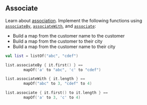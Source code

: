 ## Associate

Learn about [association](https://kotlinlang.org/docs/collection-transformations.html#associate).
Implement the following functions using 
[`associateBy`](https://kotlinlang.org/api/latest/jvm/stdlib/kotlin.collections/associate-by.html),
[`associateWith`](https://kotlinlang.org/api/latest/jvm/stdlib/kotlin.collections/associate-with.html), 
and [`associate`](https://kotlinlang.org/api/latest/jvm/stdlib/kotlin.collections/associate.html):

* Build a map from the customer name to the customer
* Build a map from the customer to their city 
* Build a map from the customer name to their city

```kotlin
val list = listOf("abc", "cdef")

list.associateBy { it.first() } == 
        mapOf('a' to "abc", 'c' to "cdef")

list.associateWith { it.length } == 
        mapOf("abc" to 3, "cdef" to 4)

list.associate { it.first() to it.length } == 
        mapOf('a' to 3, 'c' to 4)
```
